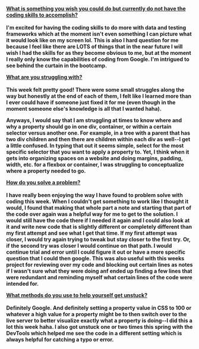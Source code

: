 <b> <u> What is something you wish you could do but currently do not have the coding skills to accomplish? </u> <b>
<br>
<br>
I'm excited for having the coding skills to do more with data and testing frameworks which at the moment isn't even something I can picture what it would look like on my screen lol. This is also I hard question for me because I feel like there are LOTS of things that in the near future I will wish I had the skills for as they become obvious to me, but at the moment I really only know the capabilities of coding from Google. I'm intrigued to see behind the curtain in the bootcamp.

<b> <u>What are you struggling with? </u> <b>
<br>
<br>
This week felt pretty good! There were some small struggles along the way but honestly at the end of each of them, I felt like I learned more than I ever could have if someone just fixed it for me \(even though in the moment someone else's knowledge is all that I wanted haha\). 

Anyways, I would say that I am struggling at times to know where and why a property should go in one div, container, or within a certain selector versus another one. For example, in a tree with a parent that has two div children and then there are children within each div as well--I get a little confused. In typing that out it seems simple, select for the most specific selector that you want to apply a property to. Yet, I think when it gets into organizing spaces on a website and doing margins, padding, width, etc. for a flexbox or container, I was struggling to conceptualize where a property needed to go. 

<b> <u>How do you solve a problem? </u> <b>
<br>
<br>
I have really been enjoying the way I have found to problem solve with coding this week. When I couldn't get something to work like I thought it would, I found that making that whole part a note and starting that part of the code over again was a helpful way for me to get to the solution. I would still have the code there if I needed it again and I could also look at it and write new code that is slightly different or completely different than my first attempt and see what I get that time. If my first attempt was closer, I would try again trying to tweak but stay closer to the first try. Or, if the second try was closer I would continue on that path. I would continue trial and error until I could figure it out or have a more specific question that I could then google. This was also useful with this weeks project for reviewing over my code and blocking out certain lines as notes if I wasn't sure what they were doing anf ended up finding a few lines that were redundant and reminding myself what certain lines of the code were intended for. 

<b> <u>What methods do you use to help yourself get unstuck? </u> <b>
<br>
<br>
Definitely Google. And definitely setting a property value in CSS to 100 or whatever a high value for a property might be to then switch over to the live server to better visualize exactly what a property is doing--I did this a lot this week haha. I also got unstuck one or two times this spring with the DevTools which helped me see the code in a different setting which is always helpful for catching a typo or error. 